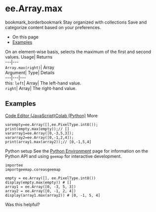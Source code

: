 
#  ee.Array.max 
bookmark_borderbookmark Stay organized with collections  Save and categorize content based on your preferences.
  * On this page
  * [Examples](https://developers.google.com/earth-engine/apidocs/ee-array-max#examples)


On an element-wise basis, selects the maximum of the first and second values. 
Usage| Returns  
---|---  
`Array.max(right)`| Array  
Argument| Type| Details  
---|---|---  
this: `left`| Array| The left-hand value.  
`right`| Array| The right-hand value.  
## Examples
[Code Editor (JavaScript)](https://developers.google.com/earth-engine/apidocs/ee-array-max#code-editor-javascript-sample)[Colab (Python)](https://developers.google.com/earth-engine/apidocs/ee-array-max#colab-python-sample) More
```
varempty=ee.Array([],ee.PixelType.int8());
print(empty.max(empty));// []
vararray1=ee.Array([0,-3,5,3]);
vararray2=ee.Array([0,-1,2,4]);
print(array1.max(array2));// [0,-1,5,4]
```
Python setup
See the [ Python Environment](https://developers.google.com/earth-engine/guides/python_install) page for information on the Python API and using `geemap` for interactive development.
```
importee
importgeemap.coreasgeemap
```
```
empty = ee.Array([], ee.PixelType.int8())
display(empty.max(empty)) # []
array1 = ee.Array([0, -3, 5, 3])
array2 = ee.Array([0, -1, 2, 4])
display(array1.max(array2)) # [0, -1, 5, 4]
```

Was this helpful?
